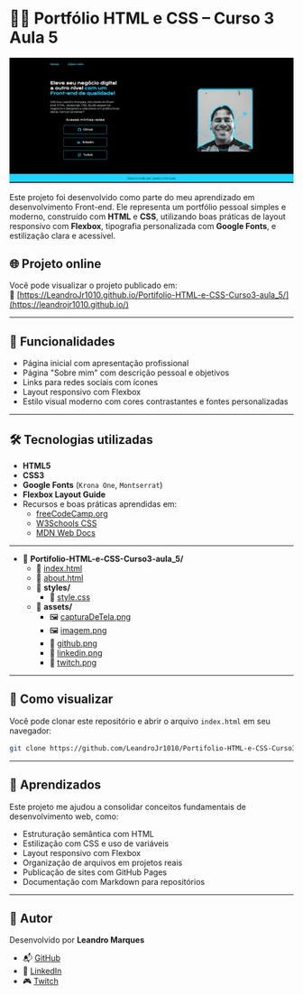 # 🧑‍💻 Portfólio HTML e CSS – Curso 3 Aula 5

![Captura de tela do site](./assets/capturaDeTela.png)

Este projeto foi desenvolvido como parte do meu aprendizado em desenvolvimento Front-end. Ele representa um portfólio pessoal simples e moderno, construído com **HTML** e **CSS**, utilizando boas práticas de layout responsivo com **Flexbox**, tipografia personalizada com **Google Fonts**, e estilização clara e acessível.

## 🌐 Projeto online

Você pode visualizar o projeto publicado em:  
🔗 [https://LeandroJr1010.github.io/Portifolio-HTML-e-CSS-Curso3-aula_5/](https://leandrojr1010.github.io/)

---

## 📌 Funcionalidades

- Página inicial com apresentação profissional
- Página "Sobre mim" com descrição pessoal e objetivos
- Links para redes sociais com ícones
- Layout responsivo com Flexbox
- Estilo visual moderno com cores contrastantes e fontes personalizadas

---

## 🛠️ Tecnologias utilizadas

- **HTML5**
- **CSS3**
- **Google Fonts** (`Krona One`, `Montserrat`)
- **Flexbox Layout Guide**
- Recursos e boas práticas aprendidas em:
  - [freeCodeCamp.org](https://www.freecodecamp.org/)
  - [W3Schools CSS](https://www.w3schools.com/w3css/)
  - [MDN Web Docs](https://developer.mozilla.org/)

---

- 📁 **Portifolio-HTML-e-CSS-Curso3-aula_5/**
  - 📄 [index.html](./index.html)
  - 📄 [about.html](./about.html)
  - 📁 **styles/**
    - 🎨 [style.css](./styles/style.css)
  - 📁 **assets/**
    - 🖼️ [capturaDeTela.png](./assets/capturaDeTela.png)
    - 🖼️ [imagem.png](./assets/Imagem.png)
    - 🔗 [github.png](./assets/github.png)
    - 🔗 [linkedin.png](./assets/linkedin.png)
    - 🔗 [twitch.png](./assets/twitch.png)

---

## 🚀 Como visualizar

Você pode clonar este repositório e abrir o arquivo `index.html` em seu navegador:

```bash
git clone https://github.com/LeandroJr1010/Portifolio-HTML-e-CSS-Curso3-aula_5.git
```

---

## 🎯 Aprendizados

Este projeto me ajudou a consolidar conceitos fundamentais de desenvolvimento web, como:
- Estruturação semântica com HTML
- Estilização com CSS e uso de variáveis
- Layout responsivo com Flexbox
- Organização de arquivos em projetos reais
- Publicação de sites com GitHub Pages
- Documentação com Markdown para repositórios

---
## 🙌 Autor

Desenvolvido por **Leandro Marques**

- 📬 [GitHub](https://github.com/LeandroJr1010)  
- 🔗 [LinkedIn](https://www.linkedin.com/feed/)  
- 🎮 [Twitch](https://www.twitch.tv/)
